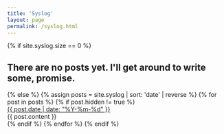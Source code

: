 ```yaml
---
title: 'Syslog'
layout: page
permalink: /syslog.html
---
```


<div class="list">
{% if site.syslog.size == 0 %}
  <h2>There are no posts yet. I'll get around to write some, promise.</h2>
{% else %}
  {% assign posts = site.syslog | sort: 'date' | reverse %}
  {% for post in posts %}
    {% if post.hidden != true %}
      <article class="list-item" id="{{post.url}}">
        <div class="list-post-date">
          <a href="/syslog.html#{{post.url}}"><time>{{ post.date | date: "%Y-%m-%d" }}</time></a>
        </div>
        <div class="list-post-content syslog">
          {{ post.content }}
        </div>
      </article>
    {% endif %}
  {% endfor %}
{% endif %}
</div>